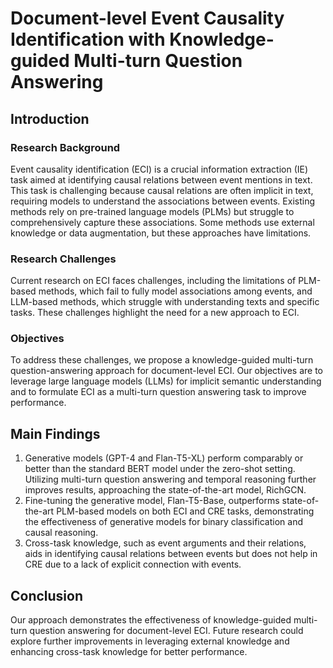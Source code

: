 # Document-level Event Causality Identification with Knowledge-guided Multi-turn Question Answering

## Introduction
### Research Background
Event causality identification (ECI) is a crucial information extraction (IE) task aimed at identifying causal relations between event mentions in text. This task is challenging because causal relations are often implicit in text, requiring models to understand the associations between events. Existing methods rely on pre-trained language models (PLMs) but struggle to comprehensively capture these associations. Some methods use external knowledge or data augmentation, but these approaches have limitations.

### Research Challenges
Current research on ECI faces challenges, including the limitations of PLM-based methods, which fail to fully model associations among events, and LLM-based methods, which struggle with understanding texts and specific tasks. These challenges highlight the need for a new approach to ECI.

### Objectives
To address these challenges, we propose a knowledge-guided multi-turn question-answering approach for document-level ECI. Our objectives are to leverage large language models (LLMs) for implicit semantic understanding and to formulate ECI as a multi-turn question answering task to improve performance.

## Main Findings
1. Generative models (GPT-4 and Flan-T5-XL) perform comparably or better than the standard BERT model under the zero-shot setting. Utilizing multi-turn question answering and temporal reasoning further improves results, approaching the state-of-the-art model, RichGCN.
2. Fine-tuning the generative model, Flan-T5-Base, outperforms state-of-the-art PLM-based models on both ECI and CRE tasks, demonstrating the effectiveness of generative models for binary classification and causal reasoning.
3. Cross-task knowledge, such as event arguments and their relations, aids in identifying causal relations between events but does not help in CRE due to a lack of explicit connection with events.

## Conclusion
Our approach demonstrates the effectiveness of knowledge-guided multi-turn question answering for document-level ECI. Future research could explore further improvements in leveraging external knowledge and enhancing cross-task knowledge for better performance.
